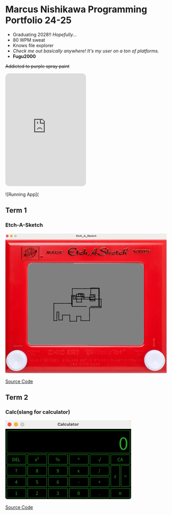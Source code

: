 # Marcus Nishikawa Programming Portfolio 24-25
* Graduating 2028!! <i>Hopefully...</i>
* 80 WPM sweat
* Knows file explorer
* *Check me out basically anywhere! It's my user on a ton of platforms.*
* **Fugu2000**

~~Addicted to purple spray paint~~
  


<iframe style="border-radius:12px" src="https://open.spotify.com/embed/playlist/4t6EMcoNSYiU61D8kCJQVI?utm_source=generator" width="50%" height="352" frameBorder="0" allowfullscreen="" allow="autoplay; clipboard-write; encrypted-media; fullscreen; picture-in-picture" loading="lazy"></iframe>


![Running App](




## Term 1

### Etch-A-Sketch
![Running App](https://github.com/fugu2000/programmingportfolio-wow/blob/fugu2000-patch-1/images/GAHAHHAHAHAHAHAH.png?raw=true)

[Source Code](https://github.com/fugu2000/programmingportfolio-wow/tree/fugu2000-patch-1/src/term1/Etch_A_Sketch)




## Term 2

### Calc(slang for calculator)
![Running App](https://github.com/fugu2000/programmingportfolio-wow/blob/fugu2000-patch-1/images/CALC.png?raw=true)

[Source Code](https://github.com/fugu2000/programmingportfolio-wow/edit/fugu2000-patch-1/src/term2/Calculator/Calculator.pde)
